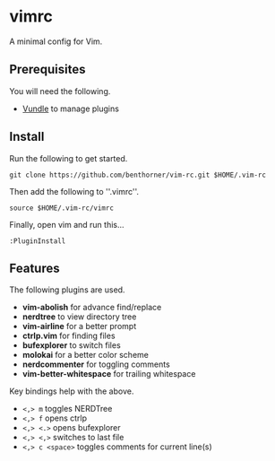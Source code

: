 # vimrc

A minimal config for Vim.

## Prerequisites

You will need the following.

  - [Vundle](https://github.com/VundleVim/Vundle.vim) to manage plugins

## Install

Run the following to get started.

    git clone https://github.com/benthorner/vim-rc.git $HOME/.vim-rc

Then add the following to ''.vimrc''.

    source $HOME/.vim-rc/vimrc

Finally, open vim and run this...

    :PluginInstall

## Features

The following plugins are used.

   - **vim-abolish** for advance find/replace
   - **nerdtree** to view directory tree
   - **vim-airline** for a better prompt
   - **ctrlp.vim** for finding files
   - **bufexplorer** to switch files
   - **molokai** for a better color scheme
   - **nerdcommenter** for toggling comments
   - **vim-better-whitespace** for trailing whitespace

Key bindings help with the above.

   - `<,> m` toggles NERDTree
   - `<,> f` opens ctrlp
   - `<,> <.>` opens bufexplorer
   - `<,> <,>` switches to last file
   - `<,> c <space>` toggles comments for current line(s)
